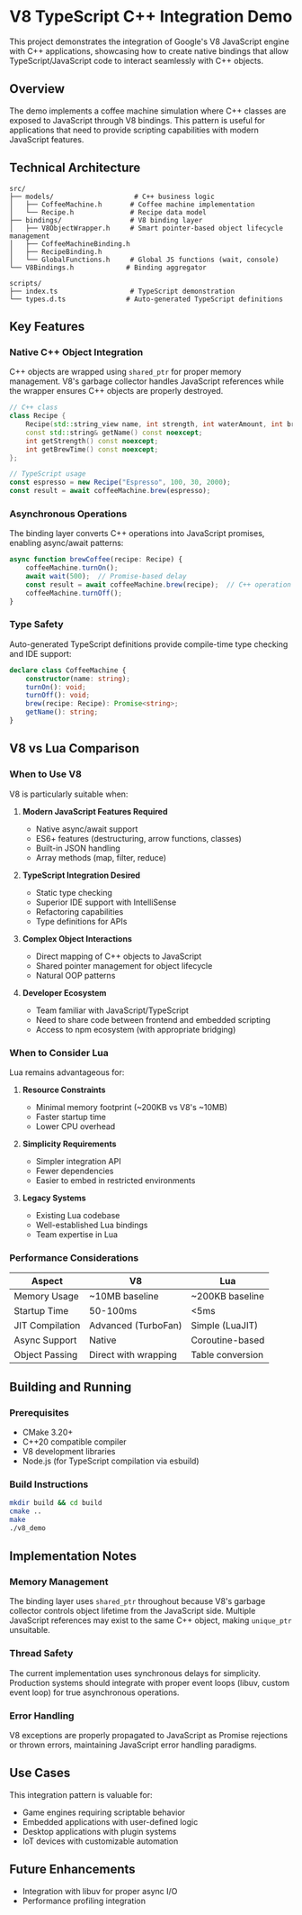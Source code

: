 # V8 TypeScript C++ Integration Demo

This project demonstrates the integration of Google's V8 JavaScript engine with C++ applications, showcasing how to create native bindings that allow TypeScript/JavaScript code to interact seamlessly with C++ objects.

## Overview

The demo implements a coffee machine simulation where C++ classes are exposed to JavaScript through V8 bindings. This pattern is useful for applications that need to provide scripting capabilities with modern JavaScript features.

## Technical Architecture

```
src/
├── models/                    # C++ business logic
│   ├── CoffeeMachine.h       # Coffee machine implementation
│   └── Recipe.h              # Recipe data model
├── bindings/                 # V8 binding layer
│   ├── V8ObjectWrapper.h     # Smart pointer-based object lifecycle management
│   ├── CoffeeMachineBinding.h
│   ├── RecipeBinding.h
│   └── GlobalFunctions.h     # Global JS functions (wait, console)
└── V8Bindings.h             # Binding aggregator

scripts/
├── index.ts                  # TypeScript demonstration
└── types.d.ts               # Auto-generated TypeScript definitions
```

## Key Features

### Native C++ Object Integration
C++ objects are wrapped using `shared_ptr` for proper memory management. V8's garbage collector handles JavaScript references while the wrapper ensures C++ objects are properly destroyed.

```cpp
// C++ class
class Recipe {
    Recipe(std::string_view name, int strength, int waterAmount, int brewTime);
    const std::string& getName() const noexcept;
    int getStrength() const noexcept;
    int getBrewTime() const noexcept;
};
```

```typescript
// TypeScript usage
const espresso = new Recipe("Espresso", 100, 30, 2000);
const result = await coffeeMachine.brew(espresso);
```

### Asynchronous Operations
The binding layer converts C++ operations into JavaScript promises, enabling async/await patterns:

```typescript
async function brewCoffee(recipe: Recipe) {
    coffeeMachine.turnOn();
    await wait(500);  // Promise-based delay
    const result = await coffeeMachine.brew(recipe);  // C++ operation as Promise
    coffeeMachine.turnOff();
}
```

### Type Safety
Auto-generated TypeScript definitions provide compile-time type checking and IDE support:

```typescript
declare class CoffeeMachine {
    constructor(name: string);
    turnOn(): void;
    turnOff(): void;
    brew(recipe: Recipe): Promise<string>;
    getName(): string;
}
```

## V8 vs Lua Comparison

### When to Use V8

V8 is particularly suitable when:

1. **Modern JavaScript Features Required**
   - Native async/await support
   - ES6+ features (destructuring, arrow functions, classes)
   - Built-in JSON handling
   - Array methods (map, filter, reduce)

2. **TypeScript Integration Desired**
   - Static type checking
   - Superior IDE support with IntelliSense
   - Refactoring capabilities
   - Type definitions for APIs

3. **Complex Object Interactions**
   - Direct mapping of C++ objects to JavaScript
   - Shared pointer management for object lifecycle
   - Natural OOP patterns

4. **Developer Ecosystem**
   - Team familiar with JavaScript/TypeScript
   - Need to share code between frontend and embedded scripting
   - Access to npm ecosystem (with appropriate bridging)

### When to Consider Lua

Lua remains advantageous for:

1. **Resource Constraints**
   - Minimal memory footprint (~200KB vs V8's ~10MB)
   - Faster startup time
   - Lower CPU overhead

2. **Simplicity Requirements**
   - Simpler integration API
   - Fewer dependencies
   - Easier to embed in restricted environments

3. **Legacy Systems**
   - Existing Lua codebase
   - Well-established Lua bindings
   - Team expertise in Lua

### Performance Considerations

| Aspect | V8 | Lua |
|--------|----|----|
| Memory Usage | ~10MB baseline | ~200KB baseline |
| Startup Time | 50-100ms | <5ms |
| JIT Compilation | Advanced (TurboFan) | Simple (LuaJIT) |
| Async Support | Native | Coroutine-based |
| Object Passing | Direct with wrapping | Table conversion |

## Building and Running

### Prerequisites
- CMake 3.20+
- C++20 compatible compiler
- V8 development libraries
- Node.js (for TypeScript compilation via esbuild)

### Build Instructions
```bash
mkdir build && cd build
cmake ..
make
./v8_demo
```

## Implementation Notes

### Memory Management
The binding layer uses `shared_ptr` throughout because V8's garbage collector controls object lifetime from the JavaScript side. Multiple JavaScript references may exist to the same C++ object, making `unique_ptr` unsuitable.

### Thread Safety
The current implementation uses synchronous delays for simplicity. Production systems should integrate with proper event loops (libuv, custom event loop) for true asynchronous operations.

### Error Handling
V8 exceptions are properly propagated to JavaScript as Promise rejections or thrown errors, maintaining JavaScript error handling paradigms.

## Use Cases

This integration pattern is valuable for:
- Game engines requiring scriptable behavior
- Embedded applications with user-defined logic
- Desktop applications with plugin systems
- IoT devices with customizable automation

## Future Enhancements

- Integration with libuv for proper async I/O
- Performance profiling integration
